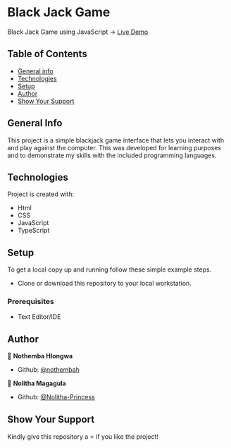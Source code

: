 # Black Jack Game
 Black Jack Game using JavaScript -> [Live Demo](https://rawcdn.githack.com/nothembah/Black-Jack-Game/f16775da0f760c226dfe5eb9e92dbdfee3dbc0fe/index.html)

## Table of Contents
* [General info](#general-info)
* [Technologies](#technologies)
* [Setup](#setup)
* [Author](#author)
* [Show Your Support](#show-your-support)

## General Info
This project is a simple blackjack game interface that lets you interact with and play against the computer. This was developed for learning purposes and to demonstrate my skills with the included programming languages.

## Technologies
Project is created with:
- Html
- CSS
- JavaScript
- TypeScript

## Setup
To get a local copy up and running follow these simple example steps.
- Clone or download this repository to your local workstation.

### Prerequisites
- Text Editor/IDE

## Author
:bust_in_silhouette: **Nothemba Hlongwa**
- Github: [@nothembah](https://github.com/nothembah)

:bust_in_silhouette: **Nolitha Magagula**
- Github: [@Nolitha-Princess](https://github.com/Nolitha-Princess)

## Show Your Support
Kindly give this repository a :star: if you like the project!

